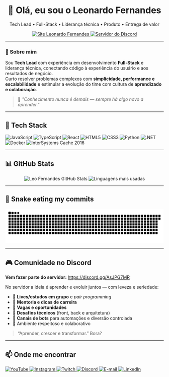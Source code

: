 <!-- Banner / Header -->
<h1 align="center">👋 Olá, eu sou o <strong>Leonardo Fernandes</strong></h1>
<p align="center">
  Tech Lead • Full-Stack • Liderança técnica • Produto • Entrega de valor
</p>

<p align="center">
  <a href="https://leofernandes.com.br" target="_blank">
    <img src="https://img.shields.io/badge/Acessar%20meu%20site-000?style=for-the-badge&logo=google-chrome&logoColor=white" alt="Site Leonardo Fernandes" />
  </a>
  <a href="https://discord.gg/AsJPG7MR" target="_blank">
    <img src="https://img.shields.io/badge/Comunidade%20no%20Discord-5865F2?style=for-the-badge&logo=discord&logoColor=white" alt="Servidor do Discord" />
  </a>
</p>

---

### 🚀 Sobre mim
Sou **Tech Lead** com experiência em desenvolvimento **Full-Stack** e liderança técnica, conectando código à experiência do usuário e aos resultados de negócio.  
Curto resolver problemas complexos com **simplicidade, performance e escalabilidade** e estimular a evolução do time com cultura de **aprendizado e colaboração**.

> 🧠 *"Conhecimento nunca é demais — sempre há algo novo a aprender."*

---

## 🧰 Tech Stack
<p align="left">
  <img src="https://cdn.jsdelivr.net/gh/devicons/devicon/icons/javascript/javascript-original.svg" width="40" alt="JavaScript" />
  <img src="https://cdn.jsdelivr.net/gh/devicons/devicon/icons/typescript/typescript-original.svg" width="40" alt="TypeScript" />
  <img src="https://cdn.jsdelivr.net/gh/devicons/devicon/icons/react/react-original.svg" width="40" alt="React" />
  <img src="https://cdn.jsdelivr.net/gh/devicons/devicon/icons/html5/html5-original.svg" width="40" alt="HTML5" />
  <img src="https://cdn.jsdelivr.net/gh/devicons/devicon/icons/css3/css3-original.svg" width="40" alt="CSS3" />
  <img src="https://cdn.jsdelivr.net/gh/devicons/devicon/icons/python/python-original.svg" width="40" alt="Python" />
  <img src="https://cdn.jsdelivr.net/gh/devicons/devicon/icons/dot-net/dot-net-original.svg" width="40" alt=".NET" />
  <img src="https://cdn.jsdelivr.net/gh/devicons/devicon/icons/docker/docker-original.svg" width="40" alt="Docker" />
  <img src="https://encrypted-tbn0.gstatic.com/images?q=tbn:ANd9GcSDcKFySBMTEQOsC_oNbFQVQCN3G3-r8Rk74XDZNosSLLmLs3A1DEbP439FK3t-i5EMD3s&usqp=CAU" width="40" alt="InterSystems Cache 2016" />
</p>

---

## 📊 GitHub Stats
<p align="center">
  <img height="180em"
       src="https://github-readme-stats.vercel.app/api?username=LeoFernandes210798&show_icons=true&theme=dracula&include_all_commits=true&count_private=true&hide_border=true&cache_seconds=21600"
       alt="Leo Fernandes GitHub Stats" />
  <img height="180em"
       src="https://github-readme-stats.vercel.app/api/top-langs/?username=LeoFernandes210798&layout=compact&langs_count=8&theme=dracula&hide_border=true&cache_seconds=21600"
       alt="Linguagens mais usadas" />
</p>

---

## 🐍 Snake eating my commits
<p align="center">
  <picture>
    <source media="(prefers-color-scheme: dark)" srcset="https://raw.githubusercontent.com/LeoFernandes210798/LeoFernandes210798/output/github-contribution-grid-snake-dark.svg" />
    <source media="(prefers-color-scheme: light)" srcset="https://raw.githubusercontent.com/LeoFernandes210798/LeoFernandes210798/output/github-contribution-grid-snake.svg" />
    <img alt="Animação da grade de contribuições" src="https://raw.githubusercontent.com/LeoFernandes210798/LeoFernandes210798/output/github-contribution-grid-snake.svg" />
  </picture>
</p>

---

## 🎮 Comunidade no Discord
**Vem fazer parte do servidor:** https://discord.gg/AsJPG7MR

No servidor a ideia é aprender e evoluir juntos — com leveza e seriedade:
- 🔴 **Lives/estudos em grupo** e *pair programming*  
- 🧭 **Mentoria e dicas de carreira**  
- 💼 **Vagas e oportunidades**  
- 🧩 **Desafios técnicos** (front, back e arquitetura)  
- 🤖 **Canais de bots** para automações e diversão controlada  
- 👥 Ambiente respeitoso e colaborativo

> “Aprender, crescer e transformar.” Bora?

---

## 📫 Onde me encontrar
<p align="left">
  <a href="https://youtube.com/@leonardofernandes" target="_blank">
    <img src="https://img.shields.io/badge/Youtube-%23FF0000.svg?&style=for-the-badge&logo=youtube&logoColor=white" alt="YouTube" />
  </a>
  <a href="https://instagram.com/seuusuario" target="_blank">
    <img src="https://img.shields.io/badge/Instagram-%23E4405F.svg?&style=for-the-badge&logo=instagram&logoColor=white" alt="Instagram" />
  </a>
  <a href="https://twitch.tv/seuusuario" target="_blank">
    <img src="https://img.shields.io/badge/Twitch-%239146FF.svg?&style=for-the-badge&logo=twitch&logoColor=white" alt="Twitch" />
  </a>
  <a href="https://discord.gg/AsJPG7MR" target="_blank">
    <img src="https://img.shields.io/badge/Discord-%235865F2.svg?&style=for-the-badge&logo=discord&logoColor=white" alt="Discord" />
  </a>
  <a href="mailto:leo@email.com.br" target="_blank">
    <img src="https://img.shields.io/badge/Gmail-%2312100E.svg?&style=for-the-badge&logo=gmail&logoColor=white" alt="E-mail" />
  </a>
  <a href="https://www.linkedin.com/in/leonardofernandes" target="_blank">
    <img src="https://img.shields.io/badge/LinkedIn-%230077B5.svg?&style=for-the-badge&logo=linkedin&logoColor=white" alt="LinkedIn" />
  </a>
</p>
